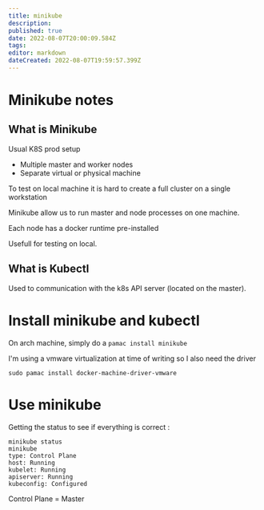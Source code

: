 ```yaml
---
title: minikube
description: 
published: true
date: 2022-08-07T20:00:09.584Z
tags: 
editor: markdown
dateCreated: 2022-08-07T19:59:57.399Z
---
```


# Minikube notes

## What is Minikube

Usual K8S prod setup

  - Multiple master and worker nodes
  - Separate virtual or physical machine

To test on local machine it is hard to create a full cluster on a single workstation

Minikube allow us to run master and node processes on one machine.

Each node has a docker runtime pre-installed

Usefull for testing on local.

## What is Kubectl

Used to communication with the k8s API server (located on the master).

# Install minikube and kubectl

On arch machine, simply do a `pamac install minikube`

I'm using a vmware virtualization at time of writing so I also need the driver 

`sudo pamac install docker-machine-driver-vmware`

# Use minikube 

Getting the status to see if everything is correct :

```
minikube status 
minikube
type: Control Plane
host: Running
kubelet: Running
apiserver: Running
kubeconfig: Configured
```

Control Plane = Master


